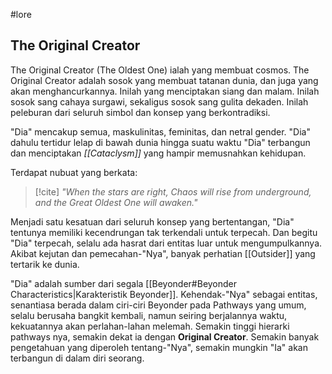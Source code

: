 #lore 
## The Original Creator

The Original Creator (The Oldest One) ialah yang membuat cosmos. The Original Creator adalah sosok yang membuat tatanan dunia, dan juga yang akan menghancurkannya. Inilah yang menciptakan siang dan malam. Inilah sosok sang cahaya surgawi, sekaligus sosok sang gulita dekaden. Inilah peleburan dari seluruh simbol dan konsep yang berkontradiksi. 

"Dia" mencakup semua, maskulinitas, feminitas, dan netral gender. "Dia" dahulu tertidur lelap di bawah dunia hingga suatu waktu "Dia" terbangun dan menciptakan *[[Cataclysm]]* yang hampir memusnahkan kehidupan.

Terdapat nubuat yang berkata: 
> [!cite] *"When the stars are right, Chaos will rise from underground, and the Great Oldest One will awaken."*

Menjadi satu kesatuan dari seluruh konsep yang bertentangan, "Dia" tentunya memiliki kecendrungan tak terkendali untuk terpecah. Dan begitu "Dia" terpecah, selalu ada hasrat dari entitas luar untuk mengumpulkannya. Akibat kejutan dan pemecahan-"Nya", banyak perhatian [[Outsider]] yang tertarik ke dunia.

"Dia" adalah sumber dari segala [[Beyonder#Beyonder Characteristics|Karakteristik Beyonder]]. Kehendak-"Nya" sebagai entitas, senantiasa berada dalam ciri-ciri Beyonder pada Pathways yang umum, selalu berusaha bangkit kembali, namun seiring berjalannya waktu, kekuatannya akan perlahan-lahan melemah. Semakin tinggi hierarki pathways nya, semakin dekat ia dengan **Original Creator**. Semakin banyak pengetahuan yang diperoleh tentang-"Nya", semakin mungkin "Ia" akan terbangun di dalam diri seorang.

